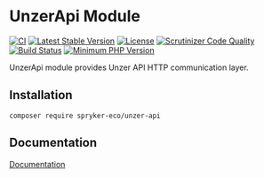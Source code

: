 # UnzerApi Module
[![CI](https://github.com/spryker-eco/unzer-api/actions/workflows/ci.yml/badge.svg)](https://github.com/spryker-eco/unzer-api/actions/workflows/ci.yml)
[![Latest Stable Version](https://poser.pugx.org/spryker-eco/unzer-api/v/stable.svg)](https://packagist.org/packages/spryker-eco/unzer-api)
[![License](https://img.shields.io/github/license/spryker-eco/unzer-api.svg?b=master)](https://github.com/spryker-eco/unzer-api)
[![Scrutinizer Code Quality](https://scrutinizer-ci.com/g/spryker-eco/unzer-api/badges/quality-score.png?b=master)](https://scrutinizer-ci.com/g/spryker-eco/unzer-api/?branch=master)
[![Build Status](https://scrutinizer-ci.com/g/spryker-eco/unzer-api/badges/build.png?b=master)](https://scrutinizer-ci.com/g/spryker-eco/unzer-api/build-status/master)
[![Minimum PHP Version](https://img.shields.io/badge/php-%3E%3D%207.3-8892BF.svg)](https://php.net/)

UnzerApi module provides Unzer API HTTP communication layer.

## Installation
```
composer require spryker-eco/unzer-api
```
## Documentation
[Documentation](https://documentation.spryker.com/industry_partners/payment/unzer-api/unzer-api-details.htm)
